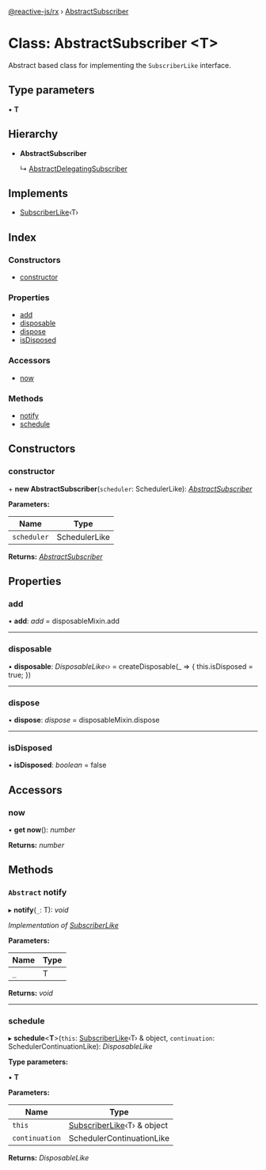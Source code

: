 [@reactive-js/rx](../README.md) › [AbstractSubscriber](abstractsubscriber.md)

# Class: AbstractSubscriber <**T**>

Abstract based class for implementing the `SubscriberLike` interface.

## Type parameters

▪ **T**

## Hierarchy

* **AbstractSubscriber**

  ↳ [AbstractDelegatingSubscriber](abstractdelegatingsubscriber.md)

## Implements

* [SubscriberLike](../interfaces/subscriberlike.md)‹T›

## Index

### Constructors

* [constructor](abstractsubscriber.md#constructor)

### Properties

* [add](abstractsubscriber.md#add)
* [disposable](abstractsubscriber.md#disposable)
* [dispose](abstractsubscriber.md#dispose)
* [isDisposed](abstractsubscriber.md#isdisposed)

### Accessors

* [now](abstractsubscriber.md#now)

### Methods

* [notify](abstractsubscriber.md#abstract-notify)
* [schedule](abstractsubscriber.md#schedule)

## Constructors

###  constructor

\+ **new AbstractSubscriber**(`scheduler`: SchedulerLike): *[AbstractSubscriber](abstractsubscriber.md)*

**Parameters:**

Name | Type |
------ | ------ |
`scheduler` | SchedulerLike |

**Returns:** *[AbstractSubscriber](abstractsubscriber.md)*

## Properties

###  add

• **add**: *add* =  disposableMixin.add

___

###  disposable

• **disposable**: *DisposableLike‹›* =  createDisposable(_ => {
    this.isDisposed = true;
  })

___

###  dispose

• **dispose**: *dispose* =  disposableMixin.dispose

___

###  isDisposed

• **isDisposed**: *boolean* = false

## Accessors

###  now

• **get now**(): *number*

**Returns:** *number*

## Methods

### `Abstract` notify

▸ **notify**(`_`: T): *void*

*Implementation of [SubscriberLike](../interfaces/subscriberlike.md)*

**Parameters:**

Name | Type |
------ | ------ |
`_` | T |

**Returns:** *void*

___

###  schedule

▸ **schedule**<**T**>(`this`: [SubscriberLike](../interfaces/subscriberlike.md)‹T› & object, `continuation`: SchedulerContinuationLike): *DisposableLike*

**Type parameters:**

▪ **T**

**Parameters:**

Name | Type |
------ | ------ |
`this` | [SubscriberLike](../interfaces/subscriberlike.md)‹T› & object |
`continuation` | SchedulerContinuationLike |

**Returns:** *DisposableLike*
